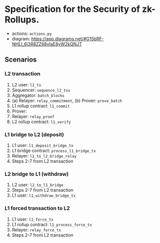 # Specification for the Security of zk-Rollups.

* actions: `actions.py`
* diagram: <https://app.diagrams.net/#G15bRF-NHLI_6j3R8ZZ68vIaE8yW2kQNJT>

## Scenarios

### L2 transaction

1. L2 user: `l2_tx`
2. Sequencer: `sequence_l2_txs`
3. Aggregator: `batch_blocks`
4. (a) Relayer: `relay_commitment`, (b) Prover: `prove_batch`
5. L1 rollup contract: `l1_commit`
6. Prover: 
7. Relayer: `relay_proof`
8. L2 rollup contract: `l1_verify`

### L1 bridge to L2 (deposit)

1. L1 user: `l1_deposit_bridge_tx`
2. L1 bridge contract: `process_l1_bridge_tx`
3. Relayer: `l1_to_l2_bridge_relay`
4. Steps 2-7 from L2 transaction

### L2 bridge to L1 (withdraw)

1. L2 user: `l2_to_l1_bridge`
2. Steps 2-7 from L2 transaction
3. L1 user: `l1_withdraw_bridge_tx`

### L1 forced transaction to L2

1. L1 user: `l1_force_tx`
2. L1 rollup contract: `l1_process_force_tx`
3. Relayer: `relay_force_tx`
4. Steps 2-7 from L2 transaction
